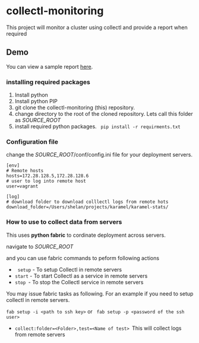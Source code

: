 # collectl-monitoring
This project will monitor a cluster using collectl and provide a report when required

## Demo
You can view a sample report [here](http://shelan.org/collectl-monitoring/sample/report_cpu.html).


### installing required packages
1. Install python
2. Install python PIP 
3. git clone the collectl-monitoring (this) repository.
4. change directory to the root of the cloned repository. Lets call this folder as *SOURCE_ROOT*
5. install required python packages.
    ``` pip install -r requirments.txt```

### Configuration file

change the *SOURCE_ROOT*/conf/config.ini file for your deployment servers.

```
[env]
# Remote hosts
hosts=172.28.128.5,172.28.128.6
# user to log into remote host
user=vagrant

[log]
# download folder to download colllectl logs from remote hots
download_folder=/Users/shelan/projects/karamel/karamel-stats/
```

### How to use to collect data from servers

 This uses **python fabric** to cordinate deployment across servers.
 
 navigate to *SOURCE_ROOT*
 
 and you can use fabric commands to peform following actions
 
 * ``` setup``` - To setup Collectl in remote servers
 * ```start``` - To start Collectl as a service in remote servers
 * ```stop ```- To stop the Collectl service in remote servers
    
 You may issue fabric tasks as following. For an example if you need to setup collectl in remote servers.
    
  ``` fab setup -i <path to ssh key> ```
  or
  ``` fab setup -p <password of the ssh user>```
    
 * ```collect:folder=<Folder>,test=<Name of test> ```This will collect logs from remote servers
    
 

 
 
 
